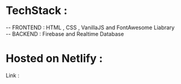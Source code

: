 # TechStack :

-- FRONTEND : HTML , CSS , VanillaJS and FontAwesome Liabrary \
-- BACKEND  : Firebase and Realtime Database 


# Hosted on Netlify :
  Link : 
